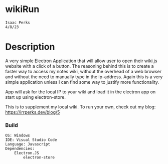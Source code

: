 # wikiRun
	Isaac Perks
	4/8/23

# Description

A very simple Electron Application that will allow user to open their wiki.js website with a click of a button. 
The reasoning behind this is to create a faster way to access my notes wiki, without the overhead of a web browser and
without the need to manually type in the ip-address. Again this is a very simple application unless I can find some
way to justify more functionality.

App will ask for the local IP to your wiki and load it in the electron app on start up using electron-store.

This is to supplement my local wiki. To run your own, check out my blog: https://irrperks.dev/blog/5

### Build
	OS: Windows
	IDE: Visual Studio Code
	Language: Javascript
	Dependencies: 
	    Electron.JS
			electron-store